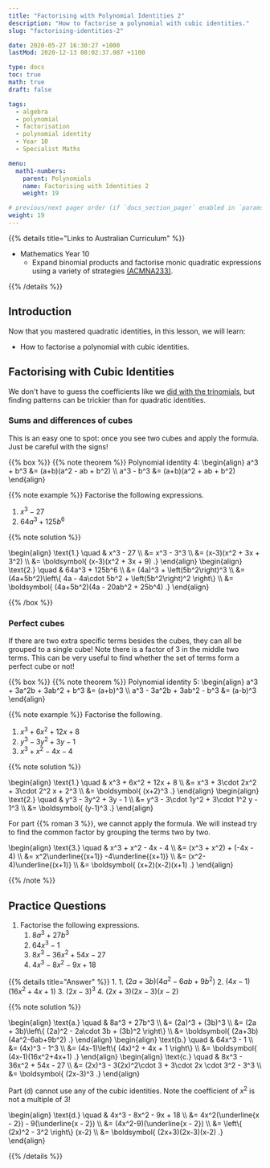 ```yaml
---
title: "Factorising with Polynomial Identities 2"
description: "How to factorise a polynomial with cubic identities."
slug: "factorising-identities-2"

date: 2020-05-27 16:30:27 +1000
lastMod: 2020-12-13 08:02:37.087 +1100

type: docs
toc: true
math: true
draft: false

tags:
  - algebra
  - polynomial
  - factorisation
  - polynomial identity
  - Year 10
  - Specialist Maths

menu:
  math1-numbers:
    parent: Polynomials
    name: Factorising with Identities 2
    weight: 19

# previous/next pager order (if `docs_section_pager` enabled in `params.toml`)
weight: 19
---
```


{{% details title="Links to Australian Curriculum" %}}

- Mathematics Year 10
  - Expand binomial products and factorise monic quadratic expressions using a variety of strategies [(ACMNA233)](https://www.australiancurriculum.edu.au/f-10-curriculum/mathematics/?strand=Number+and+Algebra&year=11761&elaborations=true&cd=ACMNA233).

{{% /details %}}

## Introduction

Now that you mastered quadratic identities, in this lesson, we will learn:
  - How to factorise a polynomial with cubic identities.


## Factorising with Cubic Identities

We don't have to guess the coefficients like we [did with the trinomials](../factorising-identities-1/#quadratic-trinomials), but finding patterns can be trickier than for quadratic identities.

### Sums and differences of cubes

This is an easy one to spot: once you see two cubes and apply the formula. Just be careful with the signs!

{{% box %}}
{{% note theorem %}} Polynomial identity 4:
\begin{align}
  a^3 + b^3 &= (a+b)(a^2 - ab + b^2) \\\\
  a^3 - b^3 &= (a+b)(a^2 + ab + b^2)
\end{align}

{{% note example %}}
Factorise the following expressions.
  1. $x^3 - 27$
  2. $64a^3 + 125b^6$

{{% note solution %}}

\begin{align}
  \text{1.} \quad & x^3 - 27 \\\\
  &= x^3 - 3^3 \\\\
  &= (x-3)(x^2 + 3x + 3^2) \\\\
  &= \boldsymbol{ (x-3)(x^2 + 3x + 9) .}
\end{align}
\begin{align}
  \text{2.} \quad & 64a^3 + 125b^6 \\\\
  &= (4a)^3 + \left(5b^2\right)^3 \\\\
  &= (4a+5b^2)\left\\{ 4a - 4a\cdot 5b^2 + \left(5b^2\right)^2 \right\\} \\\\
  &= \boldsymbol{ (4a+5b^2)(4a - 20ab^2 + 25b^4) .}
\end{align}

{{% /box %}}

### Perfect cubes

If there are two extra specific terms besides the cubes, they can all be grouped to a single cube! Note there is a factor of $3$ in the middle two terms. This can be very useful to find whether the set of terms form a perfect cube or not!

{{% box %}}
{{% note theorem %}} Polynomial identity 5:
\begin{align}
  a^3 + 3a^2b + 3ab^2 + b^3 &= (a+b)^3 \\\\
  a^3 - 3a^2b + 3ab^2 - b^3 &= (a-b)^3
\end{align}

{{% note example %}}
Factorise the following.
  1. $x^3 + 6x^2 + 12x + 8$
  2. $y^3 - 3y^2 + 3y - 1$
  3. $x^3 + x^2 - 4x - 4$

{{% note solution %}}

\begin{align}
  \text{1.} \quad & x^3 + 6x^2 + 12x + 8 \\\\
  &= x^3 + 3\cdot 2x^2 + 3\cdot 2^2 x + 2^3 \\\\
  &= \boldsymbol{ (x+2)^3 .}
\end{align}
\begin{align}
  \text{2.} \quad & y^3 - 3y^2 + 3y - 1 \\\\
  &= y^3 - 3\cdot 1y^2 + 3\cdot 1^2 y - 1^3 \\\\
  &= \boldsymbol{ (y-1)^3 .}
\end{align}

For part {{% roman 3 %}}, we cannot apply the formula. We will instead try to find the common factor by grouping the terms two by two.

\begin{align}
  \text{3.} \quad & x^3 + x^2 - 4x - 4 \\\\
  &= (x^3 + x^2) + (-4x - 4) \\\\
  &= x^2\underline{(x+1)} -4\underline{(x+1)} \\\\
  &= (x^2-4)\underline{(x+1)} \\\\
  &= \boldsymbol{ (x+2)(x-2)(x+1) .}
\end{align}

{{% /note %}}


## Practice Questions

1. Factorise the following expressions.
    1. $8a^3 + 27b^3$
    2. $64x^3 - 1$
    3. $8x^3 - 36x^2 + 54x - 27$
    4. $4x^3 - 8x^2 - 9x + 18$

{{% details title="Answer" %}}
1. 
    1. $(2a+3b)(4a^2-6ab+9b^2)$
    2. $(4x-1)(16x^2+4x+1)$
    3. $(2x-3)^3$
    4. $(2x+3)(2x-3)(x-2)$

{{% note solution %}}

\begin{align}
  \text{a.} \quad & 8a^3 + 27b^3 \\\\
  &= (2a)^3 + (3b)^3 \\\\
  &= (2a + 3b)\left\\{ (2a)^2 - 2a\cdot 3b + (3b)^2 \right\\} \\\\
  &= \boldsymbol{ (2a+3b)(4a^2-6ab+9b^2) .}
\end{align}
\begin{align}
  \text{b.} \quad & 64x^3 - 1 \\\\
  &= (4x)^3 - 1^3 \\\\
  &= (4x-1)\left\\{ (4x)^2 + 4x + 1 \right\\} \\\\
  &= \boldsymbol{ (4x-1)(16x^2+4x+1) .}
\end{align}
\begin{align}
  \text{c.} \quad & 8x^3 - 36x^2 + 54x - 27 \\\\
  &= (2x)^3 - 3(2x)^2\cdot 3 + 3\cdot 2x \cdot 3^2 - 3^3 \\\\
  &= \boldsymbol{ (2x-3)^3 .}
\end{align}

Part (d) cannot use any of the cubic identities. Note the coefficient of $x^2$ is not a multiple of $3$!

\begin{align}
  \text{d.} \quad & 4x^3 - 8x^2 - 9x + 18 \\\\
  &= 4x^2(\underline{x - 2}) - 9(\underline{x - 2}) \\\\
  &= (4x^2-9)(\underline{x - 2}) \\\\
  &= \left\\{ (2x)^2 - 3^2 \right\\} (x-2) \\\\
  &= \boldsymbol{ (2x+3)(2x-3)(x-2) .}
\end{align}


{{% /details %}}